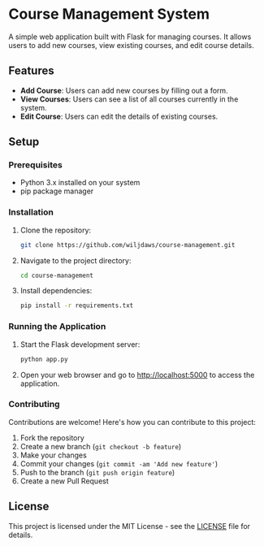 # Course Management System

A simple web application built with Flask for managing courses. It allows users to add new courses, view existing courses, and edit course details.

## Features

- **Add Course**: Users can add new courses by filling out a form.
- **View Courses**: Users can see a list of all courses currently in the system.
- **Edit Course**: Users can edit the details of existing courses.

## Setup

### Prerequisites

- Python 3.x installed on your system
- pip package manager

### Installation

1. Clone the repository:

    ```bash
    git clone https://github.com/wiljdaws/course-management.git
    ```

2. Navigate to the project directory:

    ```bash
    cd course-management
    ```

3. Install dependencies:

    ```bash
    pip install -r requirements.txt
    ```

### Running the Application

1. Start the Flask development server:

    ```bash
    python app.py
    ```

2. Open your web browser and go to [http://localhost:5000](http://localhost:5000) to access the application.

### Contributing

Contributions are welcome! Here's how you can contribute to this project:

1. Fork the repository
2. Create a new branch (`git checkout -b feature`)
3. Make your changes
4. Commit your changes (`git commit -am 'Add new feature'`)
5. Push to the branch (`git push origin feature`)
6. Create a new Pull Request

## License

This project is licensed under the MIT License - see the [LICENSE](LICENSE) file for details.
